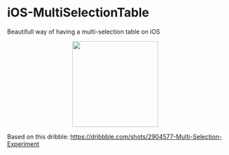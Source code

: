 # iOS-MultiSelectionTable
Beautifull way of having a multi-selection table on iOS

<p align="center">
  <img src="https://cloud.githubusercontent.com/assets/3007012/20714675/a08dde60-b644-11e6-87f6-33c53836e4ad.gif" width="200px">
</p>

Based on this dribble:
https://dribbble.com/shots/2904577-Multi-Selection-Experiment

